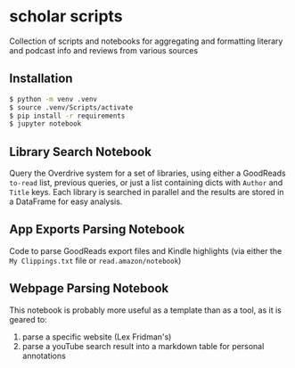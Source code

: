 # scholar scripts
Collection of scripts and notebooks for aggregating and formatting literary and podcast info and reviews from various sources

## Installation
```bash
$ python -m venv .venv
$ source .venv/Scripts/activate
$ pip install -r requirements
$ jupyter notebook
```

## Library Search Notebook
Query the Overdrive system for a set of libraries, using either a GoodReads `to-read` list, previous queries, or just a list containing dicts with `Author` and `Title` keys.  Each library is searched in parallel and the results are stored in a DataFrame for easy analysis. 

## App Exports Parsing Notebook
Code to parse GoodReads export files and Kindle highlights (via either the `My Clippings.txt` file or `read.amazon/notebook`)

## Webpage Parsing Notebook
This notebook is probably more useful as a template than as a tool, as it is geared to:
1. parse a specific website (Lex Fridman's)
2. parse a youTube search result into a markdown table for personal annotations